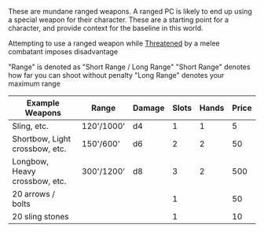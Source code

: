 These are mundane ranged weapons. A ranged PC is likely to end up using a special weapon for their character. These are a starting point for a character, and provide context for the baseline in this world. 

Attempting to use a ranged weapon while [Threatened](Threatened.md) by a melee combatant imposes disadvantage

"Range" is denoted as "Short Range / Long Range"
"Short Range" denotes how far you can shoot without penalty
"Long Range" denotes your maximum range

| Example Weapons | Range | Damage | Slots | Hands | Price |
| ---- | ---- | ---- | ---- | ---- | ---- |
| Sling, etc. | 120'/1000' | d4 | 1 | 1 | 5 |
| Shortbow, Light crossbow, etc. | 150'/600' | d6 | 2 | 2 | 50 |
| Longbow, Heavy crossbow, etc. | 300'/1200' | d8 | 3 | 2 | 500 |
| 20 arrows / bolts |  |  | 1 |  | 50 |
| 20 sling stones |  |  | 1 |  | 10 |